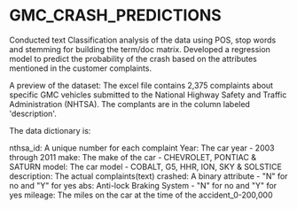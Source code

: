 # GMC_CRASH_PREDICTIONS

Conducted text Classification analysis of the data using POS, stop words and stemming for building the term/doc matrix.
Developed a regression model to predict the probability of the crash based on the attributes mentioned in the customer complaints.

A preview of the dataset:
The excel file contains 2,375 complaints about specific GMC vehicles submitted to the National Highway Safety and Traffic Administration (NHTSA).
The complants are in the column labeled 'description'.

The data dictionary is:

nthsa_id:    A unique number for each complaint
Year:        The car year - 2003 through 2011
make:        The make of the car - CHEVROLET, PONTIAC & SATURN
model:       The car model - COBALT, G5, HHR, ION, SKY & SOLSTICE
description: The actual complaints(text)
crashed:     A binary attribute - "N" for no and "Y" for yes
abs:         Anti-lock Braking System - "N" for no and "Y" for yes
mileage:     The miles on the car at the time of the accident_0-200,000
